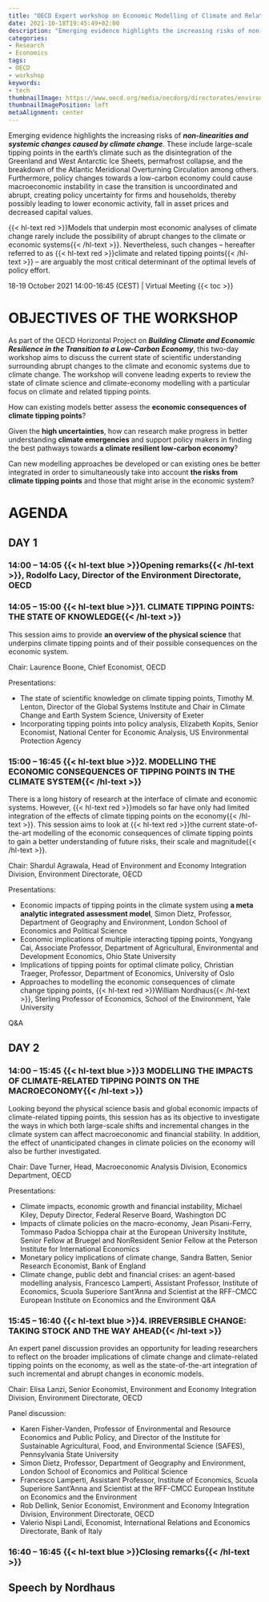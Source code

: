 ```yaml
---
title: "OECD Expert workshop on Economic Modelling of Climate and Related Tipping Points"
date: 2021-10-18T19:45:49+02:00
description: "Emerging evidence highlights the increasing risks of non-linearities and systemic changes caused by climate change"
categories:
- Research
- Economics
tags:
- OECD
- workshop
keywords:
- tech
thumbnailImage: https://www.oecd.org/media/oecdorg/directorates/environmentdirectorate/2021-2/LOGO%20OECD%20ICER-500x130.png
thumbnailImagePosition: left
metaAlignment: center
---
```

Emerging evidence highlights the increasing risks of ***non-linearities and systemic changes caused by climate change***. These include large-scale tipping points in the earth’s climate such as the disintegration of the Greenland and West Antarctic Ice Sheets, permafrost collapse, and the breakdown of the Atlantic Meridional Overturning Circulation among others.<!--more--> Furthermore, policy changes towards a low-carbon economy could cause macroeconomic instability in case the transition is uncoordinated and abrupt, creating policy uncertainty for firms and households, thereby possibly leading to lower economic activity, fall in asset prices and decreased capital values.

{{< hl-text red >}}Models that underpin most economic analyses of climate change rarely include the possibility of abrupt changes to the climate or economic systems{{< /hl-text >}}. Nevertheless, such changes – hereafter referred to as {{< hl-text red >}}climate and related tipping points{{< /hl-text >}} – are arguably the most critical determinant of the optimal levels of policy effort.
<!--more-->
18-19 October 2021 14:00-16:45 (CEST) | Virtual Meeting
{{< toc >}}
# OBJECTIVES OF THE WORKSHOP

As part of the OECD Horizontal Project on ***Building Climate and Economic Resilience in the Transition to a Low-Carbon Economy***, this two-day workshop aims to discuss the current state of scientific understanding surrounding abrupt changes to the climate and economic systems due to climate change. The workshop will convene leading experts to review the state of climate science and climate-economy modelling with a particular focus on climate and related tipping points.

How can existing models better assess the **economic consequences of climate tipping points**?

Given the **high uncertainties**, how can research make progress in better understanding **climate emergencies** and support policy makers in finding the best pathways towards **a climate resilient low-carbon economy**?

Can new modelling approaches be developed or can existing ones be better integrated in order to simultaneously take into account **the risks from climate tipping points** and those that might arise in the economic system?

# AGENDA
## DAY 1
### 14:00 – 14:05 {{< hl-text blue >}}Opening remarks{{< /hl-text >}}, Rodolfo Lacy, Director of the Environment Directorate, OECD

### 14:05 – 15:00 {{< hl-text blue >}}1. CLIMATE TIPPING POINTS: THE STATE OF KNOWLEDGE{{< /hl-text >}}

This session aims to provide **an overview of the physical science** that underpins climate tipping points and of their possible consequences on the economic system.

Chair: Laurence Boone, Chief Economist, OECD

Presentations:
* The state of scientific knowledge on climate tipping points, Timothy M. Lenton, Director of the Global Systems Institute and Chair in Climate Change and Earth System Science, University of Exeter
* Incorporating tipping points into policy analysis, Elizabeth Kopits, Senior Economist, National Center for Economic Analysis, US Environmental Protection Agency

### 15:00 – 16:45 {{< hl-text blue >}}2. MODELLING THE ECONOMIC CONSEQUENCES OF TIPPING POINTS IN THE CLIMATE SYSTEM{{< /hl-text >}}

There is a long history of research at the interface of climate and economic systems. However, {{< hl-text red >}}models so far have only had limited integration of the effects of climate tipping points on the economy{{< /hl-text >}}. This session aims to look at {{< hl-text red >}}the current state-of-the-art modelling of the economic consequences of climate tipping points to gain a better understanding of future risks, their scale and magnitude{{< /hl-text >}}.

Chair: Shardul Agrawala, Head of Environment and Economy Integration Division, Environment Directorate, OECD

Presentations:
* Economic impacts of tipping points in the climate system using **a meta analytic integrated assessment model**, Simon Dietz, Professor, Department of Geography and Environment, London School of Economics and Political Science
* Economic implications of multiple interacting tipping points, Yongyang Cai, Associate Professor, Department of Agricultural, Environmental and Development Economics, Ohio State University
* Implications of tipping points for optimal climate policy, Christian Traeger, Professor, Department of Economics, University of Oslo
* Approaches to modelling the economic consequences of climate change tipping points, {{< hl-text red >}}William Nordhaus{{< /hl-text >}}, Sterling Professor of Economics, School of the Environment, Yale University

Q&A

## DAY 2
### 14:00 – 15:45 {{< hl-text blue >}}3 MODELLING THE IMPACTS OF CLIMATE-RELATED TIPPING POINTS ON THE MACROECONOMY{{< /hl-text >}}

Looking beyond the physical science basis and global economic impacts of climate-related tipping points, this session has as its objective to investigate the ways in which both large-scale shifts and incremental changes in the climate system can affect macroeconomic and financial stability. In addition, the effect of unanticipated changes in climate policies on the economy will also be further investigated.

Chair: Dave Turner, Head, Macroeconomic Analysis Division, Economics Department, OECD

Presentations:
* Climate impacts, economic growth and financial instability, Michael Kiley, Deputy Director, Federal Reserve Board, Washington DC
* Impacts of climate policies on the macro-economy, Jean Pisani-Ferry, Tommaso Padoa Schioppa chair at the European University Institute, Senior Fellow at Bruegel and NonResident Senior Fellow at the Peterson Institute for International Economics
* Monetary policy implications of climate change, Sandra Batten, Senior Research Economist, Bank of England
* Climate change, public debt and financial crises: an agent-based modelling analysis, Francesco Lamperti, Assistant Professor, Institute of Economics, Scuola Superiore Sant’Anna and Scientist at the RFF-CMCC European Institute on Economics and the Environment
Q&A

### 15:45 – 16:40 {{< hl-text blue >}}4. IRREVERSIBLE CHANGE: TAKING STOCK AND THE WAY AHEAD{{< /hl-text >}}

An expert panel discussion provides an opportunity for leading researchers to reflect on the broader implications of climate change and climate-related tipping points on the economy, as well as the state-of-the-art integration of such incremental and abrupt changes in economic models.

Chair: Elisa Lanzi, Senior Economist, Environment and Economy Integration Division, Environment Directorate, OECD

Panel discussion:
* Karen Fisher-Vanden, Professor of Environmental and Resource Economics and Public Policy, and Director of the Institute for Sustainable Agricultural, Food, and Environmental Science (SAFES), Pennsylvania State University
* Simon Dietz, Professor, Department of Geography and Environment, London School of Economics and Political Science
* Francesco Lamperti, Assistant Professor, Institute of Economics, Scuola Superiore Sant’Anna and Scientist at the RFF-CMCC European Institute on Economics and the Environment
* Rob Dellink, Senior Economist, Environment and Economy Integration Division, Environment Directorate, OECD
* Valerio Nispi Landi, Economist, International Relations and Economics Directorate, Bank of Italy

### 16:40 – 16:45 {{< hl-text blue >}}Closing remarks{{< /hl-text >}}

## Speech by Nordhaus
